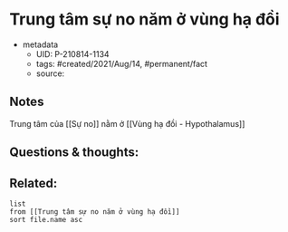 # Trung tâm sự no năm ở vùng hạ đồi

- metadata
	- UID: P-210814-1134
	- tags: #created/2021/Aug/14, #permanent/fact 
	- source: 

## Notes
Trung tâm của [[Sự no]] nằm ở [[Vùng hạ đồi - Hypothalamus]]

## Questions & thoughts:

## Related:
```dataview
list
from [[Trung tâm sự no năm ở vùng hạ đồi]]
sort file.name asc
```
